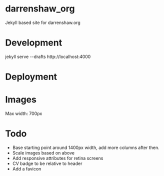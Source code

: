 # darrenshaw_org
Jekyll based site for darrenshaw.org

# Development
jekyll serve --drafts
http://localhost:4000

# Deployment

# Images
Max width: 700px

# Todo
* Base starting point around 1400px width, add more columns after then.
* Scale images based on above
* Add responsive attributes for retina screens
* CV badge to be relative to header
* Add a favicon
